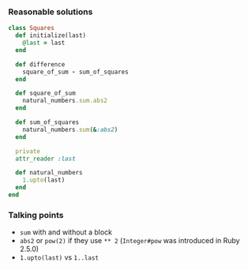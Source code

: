 ### Reasonable solutions

```ruby
class Squares
  def initialize(last)
    @last = last
  end

  def difference
    square_of_sum - sum_of_squares
  end

  def square_of_sum
    natural_numbers.sum.abs2
  end

  def sum_of_squares
    natural_numbers.sum(&:abs2)
  end

  private
  attr_reader :last

  def natural_numbers
    1.upto(last)
  end
end
```

### Talking points
- `sum` with and without a block
- `abs2` or `pow(2)` if they use `** 2`  (`Integer#pow` was introduced in Ruby 2.5.0) 
- `1.upto(last)` vs `1..last` 
